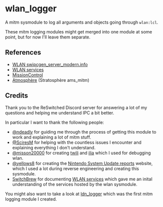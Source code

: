 # wlan_logger

A mitm sysmodule to log all arguments and objects going through `wlan:lcl`.

These mitm logging modules might get merged into one module at some point, but for now I'll leave them separate.

## References

- [WLAN swipcgen_server_modern.info](https://yls8.mtheall.com/ninupdates/sysupdatedl/autodl_sysupdates/2021-09-15_00-05-06-hac/0100000000000016/ALL/v872415452/swipcgen_server_modern.info)
- [WLAN services](https://switchbrew.org/wiki/WLAN_services)
- [MissionControl](https://github.com/ndeadly/MissionControl)
- [Atmosphère](https://github.com/Atmosphere-NX/Atmosphere) (Stratosphère ams_mitm)

## Credits

Thank you to the ReSwitched Discord server for answering a lot of my questions and helping me understand IPC a bit better.

In particular I want to thank the following people:

- [@ndeadly](https://github.com/ndeadly) for guiding me through the process of getting this module to work and explaining a lot of mitm stuff.
- [@SciresM](https://github.com/SciresM) for helping with the countless issues I encounter and explaining everything I don't understand.
- [@misson20000](https://github.com/misson20000) for creating [twili](https://github.com/misson20000/twili) and [ilia](https://github.com/misson20000/ilia) which I used for debugging wlan.
- [@yellows8](https://github.com/yellows8) for creating the [Nintendo System Update reports](https://yls8.mtheall.com/) website, which I used a lot during reverse engineering and creating this sysmodule.
- [SwitchBrew](https://switchbrew.org/wiki/Main_Page) for documenting [WLAN services](https://switchbrew.org/wiki/WLAN_services) which gave me an inital understanding of the services hosted by the wlan sysmodule.


You might also want to take a look at [ldn_logger](https://github.com/TSRBerry/ldn_logger) which was the first mitm logging module I created.
